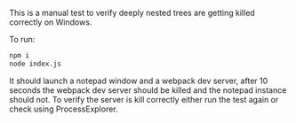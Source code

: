 This is a manual test to verify deeply nested trees are getting killed correctly on Windows.

To run:

```bash
npm i
node index.js
```

It should launch a notepad window and a webpack dev server, after 10 seconds the webpack dev server should be killed and the notepad instance should not. To verify the server is kill correctly either run the test again or check using ProcessExplorer.
